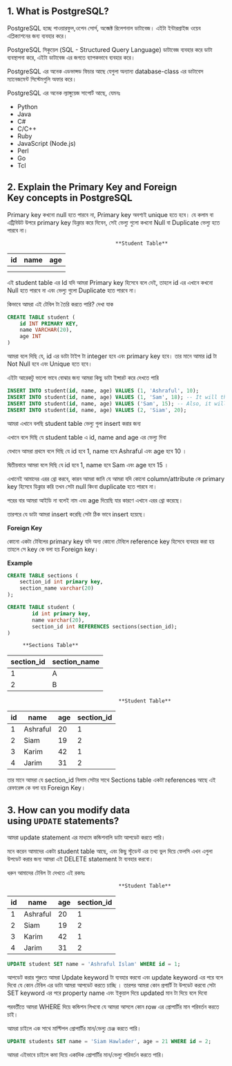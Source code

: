 ## 1. What is PostgreSQL?

PostgreSQL হচ্ছে পাওয়ারফুল,ওপেন সোর্স, অব্জেক্ট রিলেশনাল ডাটাবেজ। এইটা ইন্টারপ্রাইজ ওয়েব এপ্লিক্যাশনের জন্য ব্যবহার করে।

PostgreSQL সিকুয়েল (SQL - Structured Query Language) ডাটাবেজ ব্যবহার করে ডাটা ব্যবস্থাপনা করে, এইটা ডাটাবেজ এর জগতে ব্যাপকভাবে ব্যবহার করে।

PostgreSQL এর অনেক এডভান্সড ফিচার আছে যেগুলা অন্যান্য database-class এর ডাটাবেস ম্যানেজমেন্ট সিস্টেমগুলি অফার করে।

PostgreSQL এর অনেক ল্যাঙ্গুয়েজ সাপোর্ট আছে, যেমনঃ

- Python
- Java
- C#
- C/C++
- Ruby
- JavaScript (Node.js)
- Perl
- Go
- Tcl

## 2. Explain the **Primary Key** and **Foreign Key** concepts in PostgreSQL

Primary key কখনো null হতে পারবে না, Primary key অবশ্যই unique হতে হবে। যে কলাম বা এট্রিবিউট উপরে primary key ডিক্লার করে দিবেন, সেই ভেল্যু গুলো কখনো Null বা Duplicate ভেল্যু হতে পারবে না।

                                       **Student Table**

| id  | name | age |
| --- | ---- | --- |
|     |      |     |
|     |      |     |

এই student table এর Id যদি আমরা Primary key হিসেবে বলে দেই, তাহলে id এর এখানে কখনো Null হতে পারবে না এবং ভেল্যু গুলো Duplicate হতে পারবে না।

কিভাবে আমরা এই টেবিল টা তৈরি করতে পারি? দেখা যাক

```sql
CREATE TABLE student (
	id INT PRIMARY KEY,
	name VARCHAR(20),
	age INT
)
```

আমরা বলে দিছি যে, id এর ডাটা টাইপ টা integer হবে এবং primary key হবে। তার মানে আমার id টা Not Null হবে এবং Unique হতে হবে।

এইটা আরেকটু ভালো ভাবে বোঝার জন্য আমরা কিছু ডাটা ইন্সারট করে দেখতে পারি

```sql
INSERT INTO student(id, name, age) VALUES (1, 'Ashraful', 10);
INSERT INTO student(id, name, age) VALUES (1, 'Sam', 18); -- It will throw an error
INSERT INTO student(id, name, age) VALUES ('Sam', 15); -- Also, it will throw an error because we don't tell the id
INSERT INTO student(id, name, age) VALUES (2, 'Siam', 20);
```

আমরা এখানে বলছি student table ভেল্যু গুলা insert করার জন্য

এখানে বলে দিছি যে student table এ id, name and age এর ভেল্যু দিবা

যেখানে আমরা প্রথমে বলে দিছি যে id হবে 1, name হবে Ashraful এবং age হবে 10 ।

দ্বিতীয়বারে আমরা বলে দিছি যে id হবে 1, name হবে Sam এবং age হবে 15 ।

এখানেই আমাদের এরর থ্রো করবে, কারন আমরা জানি যে আমরা যদি কোনো column/attribute কে primary key হিসেবে ডিক্লার করি তখন সেটা null কিংবা duplicate হতে পারবে না।

পরের বার আমরা আইডি না বলেই নাম এবং age দিয়েছি যার কারণে এখানে এরর থ্রো করেছে।

তারপরে যে ডাটা আমরা insert করেছি সেটা ঠিক ভাবে insert হয়েছে।

**Foreign Key**

কোনো একটা টেবিলের primary key যদি অন্য কোনো টেবিলে reference key হিসেবে ব্যবহার করা হয় তাহলে সে key কে বলা হয় Foreign key।

**Example**

```sql
CREATE TABLE sections (
	section_id int primary key,
	section_name varchar(20)
);

CREATE TABLE student (
		id int primary key,
		name varchar(20),
		section_id int REFERENCES sections(section_id);
)
```

         **Sections Table**

| section_id | section_name |
| ---------- | ------------ |
| 1          | A            |
| 2          | B            |

                                        **Student Table**

| id  | name     | age | section_id |
| --- | -------- | --- | ---------- |
| 1   | Ashraful | 20  | 1          |
| 2   | Siam     | 19  | 2          |
| 3   | Karim    | 42  | 1          |
| 4   | Jarim    | 31  | 2          |

তার মানে আমরা যে section_id নিলাম সেটার সাথে Sections table একটা references আছে এই রেফারেন্স কে বলা হয় Foreign Key।

## 3. How can you modify data using `UPDATE` statements?

আমরা update statement এর মাধ্যমে কন্ডিশনালি ডাটা আপডেট করতে পারি।

মনে করেন আমাদের একটা student table আছে, এবং কিছু স্টুডেন্ট এর তথ্য ভুল দিয়ে ফেলসি এখন এগুলা উপডেট করার জন্য আমরা এই DELETE statement টা ব্যবহার করবো।

ধরুন আমাদের টেবিল টা দেখতে এই রকমঃ

                                        **Student Table**

| id  | name     | age | section_id |
| --- | -------- | --- | ---------- |
| 1   | Ashraful | 20  | 1          |
| 2   | Siam     | 19  | 2          |
| 3   | Karim    | 42  | 1          |
| 4   | Jarim    | 31  | 2          |

```sql
UPDATE student SET name = 'Ashraful Islam' WHERE id = 1;
```

আপডেট করার শুরুতে আমরা Update keyword টা ব্যবহার করবো এবং update keyword এর পরে বলে দিবো যে কোন টেবিল এর ডাটা আমরা আপডেট করতে চাচ্ছি । তারপর আমরা কোন প্রপার্টি টা উপডেট করবো সেটা SET keyword এর পরে property name এবং ইকুয়াল দিয়ে updated মান টা দিয়ে বলে দিবো

পরবর্তীতে আমরা WHERE দিয়ে কন্ডিশন লিখবো যে আমরা আসলে কোন row এর প্রোপার্টির মান পরিবর্তন করতে চাই।

আমরা চাইলে এক সাথে মাল্টিপল প্রোপার্টির মান/ভেল্যু চেঞ্জ করতে পারি।

```sql
UPDATE students SET name = 'Siam Hawlader', age = 21 WHERE id = 2;
```

আমরা এইভাবে চাইলে কমা দিয়ে একাদিক প্রোপার্টির মান/ভেল্যু পরিবর্তন করতে পারি।
